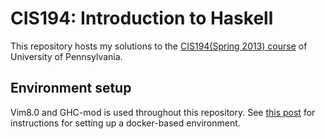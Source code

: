 # CIS194: Introduction to Haskell

This repository hosts my solutions to the [CIS194(Spring 2013) course](http://www.seas.upenn.edu/~cis194/spring13/) of 
University of Pennsylvania.

## Environment setup

Vim8.0 and GHC-mod is used throughout this repository. 
See [this post](http://boeingx.github.io/posts/vim/interactively-run-code-with-vim-8.0/) 
for instructions for setting up a docker-based environment.

